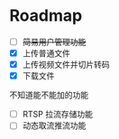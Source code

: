 # Roadmap

- [ ] ~~简易用户管理功能~~
- [x] 上传普通文件
- [x] 上传视频文件并切片转码
- [x] 下载文件

不知道能不能加的功能

- [ ] RTSP 拉流存储功能
- [ ] 动态取流推流功能
